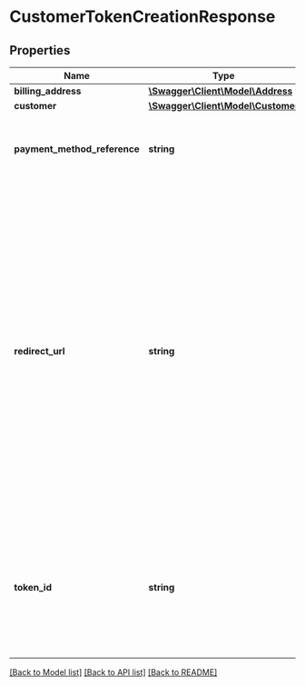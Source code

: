 # CustomerTokenCreationResponse

## Properties
Name | Type | Description | Notes
------------ | ------------- | ------------- | -------------
**billing_address** | [**\Swagger\Client\Model\Address**](Address.md) |  | [optional] 
**customer** | [**\Swagger\Client\Model\Customer**](Customer.md) |  | [optional] 
**payment_method_reference** | **string** | Used to connect customers with payment method when it is present. | [optional] 
**redirect_url** | **string** | URL to redirect the customer to after placing the order. This is a Klarna URL where Klarna will place a cookie in the customer’s browser (if redirected) and redirect the customer back to the confirmation URL provided by the merchant. This is not a mandatory step but a recommended one to improve the returning customer’s experience. | 
**token_id** | **string** | Generated customer token. This token will be used to create a new order for the subscription using the Create a New order using token API. | 

[[Back to Model list]](../../README.md#documentation-for-models) [[Back to API list]](../../README.md#documentation-for-api-endpoints) [[Back to README]](../../README.md)

